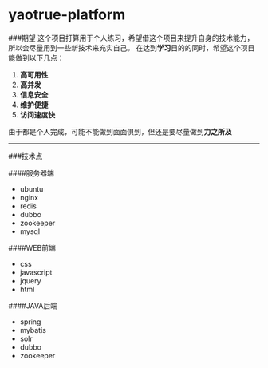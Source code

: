 # yaotrue-platform

###期望
这个项目打算用于个人练习，希望借这个项目来提升自身的技术能力，所以会尽量用到一些新技术来充实自己。
在达到**学习**目的的同时，希望这个项目能做到以下几点：
>
1. **高可用性**
2. **高并发**
3. **信息安全**
4. **维护便捷**
5. **访问速度快**

由于都是个人完成，可能不能做到面面俱到，但还是要尽量做到**力之所及**

---

###技术点

####服务器端
- ubuntu
- nginx
- redis
- dubbo
- zookeeper
- mysql

####WEB前端
- css
- javascript
- jquery
- html

####JAVA后端
- spring
- mybatis
- solr
- dubbo
- zookeeper

